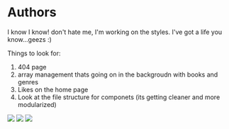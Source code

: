 # Authors

I know I know! don't hate me, I'm working on the styles. I've got a life you know...geezs :) 

Things to look for:
1. 404 page
2. array management thats going on in the backgroudn with books and genres 
3. Likes on the home page
4. Look at the file structure for componets (its getting cleaner and more modularized)

![](https://github.com/lisabroadhead/MERN/blob/main/fullstack/authors/Screen%20Shot%202022-03-24%20at%204.44.12%20PM.png)
![](https://github.com/lisabroadhead/MERN/blob/main/fullstack/authors/Screen%20Shot%202022-03-24%20at%204.44.24%20PM.png)
![](https://github.com/lisabroadhead/MERN/blob/main/fullstack/authors/Screen%20Shot%202022-03-24%20at%204.44.40%20PM.png)
